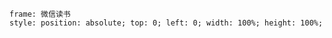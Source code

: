 ```custom-frames
frame: 微信读书
style: position: absolute; top: 0; left: 0; width: 100%; height: 100%;
```


